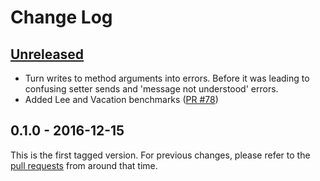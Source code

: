 # Change Log

## [Unreleased]

 - Turn writes to method arguments into errors. Before it was leading to 
   confusing setter sends and 'message not understood' errors.
 - Added Lee and Vacation benchmarks ([PR #78](https://github.com/smarr/SOMns/pull/78))

## 0.1.0 - 2016-12-15

This is the first tagged version. For previous changes, please refer to the
[pull requests][OldPRs] from around that time.


[Unreleased]: https://github.com/smarr/SOMns-vscode/compare/v0.1.0...HEAD
[OldPRs]:    https://github.com/smarr/SOMns/pulls?utf8=%E2%9C%93&q=is%3Apr%20is%3Aclosed%20created%3A2010-01-01..2016-12-15%20
